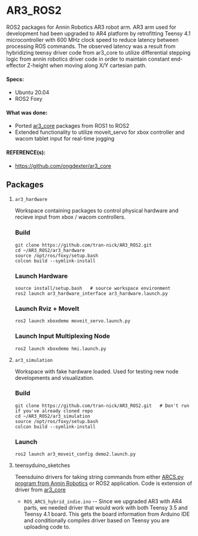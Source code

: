 # AR3_ROS2 
ROS2 packages for Annin Robotics AR3 robot arm. AR3 arm used for development had been upgraded to AR4 platform by retrofitting Teensy 4.1 microcontroller with 600 MHz clock speed to reduce latency between processing ROS commands. 
The observed latency was a result from hybridizing teensy driver code from ar3_core to utilize differential stepping logic from annin robotics driver code in order to maintain constant end-effector Z-height when moving along X/Y cartesian path.

#### Specs:
- Ubuntu 20.04
- ROS2 Foxy

#### What was done:
- Ported [ar3_core](https://github.com/ongdexter/ar3_core) packages from ROS1 to ROS2
- Extended functionality to utilize moveit_servo for xbox controller and wacom tablet input for real-time jogging


#### REFERENCE(s):

- https://github.com/ongdexter/ar3_core

## Packages

1.  `ar3_hardware`

    Workspace containing packages to control physical hardware and recieve input from xbox / wacom controllers. 

    ### Build
    ```
    git clone https://github.com/tran-nick/AR3_ROS2.git
    cd ~/AR3_ROS2/ar3_hardware
    source /opt/ros/foxy/setup.bash
    colcon build --symlink-install
    ```

    ### Launch Hardware
    ```
    source install/setup.bash   # source workspace environment
    ros2 launch ar3_hardware_interface ar3_hardware.launch.py
    ```

    ### Launch Rviz + MoveIt
    ```
    ros2 launch xboxdemo moveit_servo.launch.py
    ```

    ### Launch Input Multiplexing Node
    ```
    ros2 launch xboxdemo hmi.launch.py
    ```

2. `ar3_simulation`

    Workspace with fake hardware loaded. Used for testing new node developments and visualization. 

    ### Build
    ```
    git clone https://github.com/tran-nick/AR3_ROS2.git   # Don't run if you've already cloned repo
    cd ~/AR3_ROS2/ar3_simulation
    source /opt/ros/foxy/setup.bash
    colcon build --symlink-install
    ```

    ### Launch
    ```
    ros2 launch ar3_moveit_config demo2.launch.py
    ```

3.  teensyduino_sketches

    Teensduino drivers for taking string commands from either [ARCS.py program from Annin Robotics](https://www.anninrobotics.com/downloads) or ROS2 application. Code is extension of driver from [ar3_core](https://github.com/ongdexter/ar3_core)

    * `ROS_ARCS_hybrid_indie.ino` -- Since we upgraded AR3 with AR4 parts, we needed driver that would work with both Teensy 3.5 and Teensy 4.1 board. This gets the board information from Arduino IDE and conditionally compiles driver based on Teensy you are uploading code to. 
    